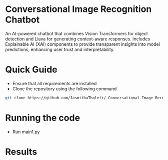 # Conversational Image Recognition Chatbot
An AI-powered chatbot that combines Vision Transformers for object detection and Llava for generating context-aware responses. Includes Explainable AI (XAI) components to provide transparent insights into model predictions, enhancing user trust and interpretability.

# Quick Guide
+ Ensure that all requirements are installed
+ Clone the repository using the following command
```bash
git clone https://github.com/JasmithaTholeti/-Conversational-Image-Recognition-Chatbot
```

# Running the code
+ Run main1.py

# Results

